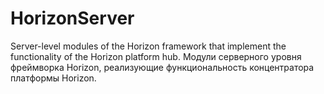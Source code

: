 # HorizonServer
Server-level modules of the Horizon framework that implement the functionality of the Horizon platform hub. Модули серверного уровня фреймворка Horizon, реализующие функциональность концентратора платформы Horizon.
